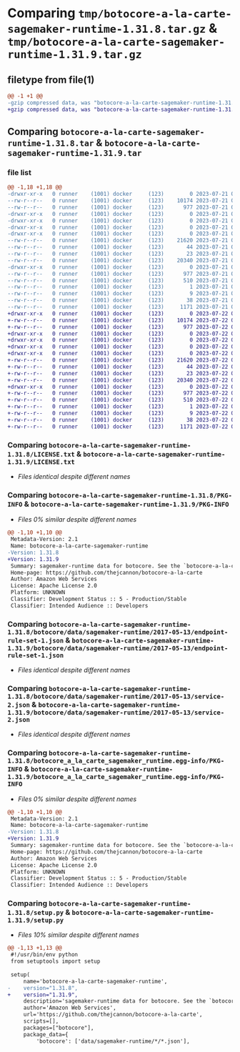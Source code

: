 # Comparing `tmp/botocore-a-la-carte-sagemaker-runtime-1.31.8.tar.gz` & `tmp/botocore-a-la-carte-sagemaker-runtime-1.31.9.tar.gz`

## filetype from file(1)

```diff
@@ -1 +1 @@
-gzip compressed data, was "botocore-a-la-carte-sagemaker-runtime-1.31.8.tar", last modified: Fri Jul 21 01:21:56 2023, max compression
+gzip compressed data, was "botocore-a-la-carte-sagemaker-runtime-1.31.9.tar", last modified: Sat Jul 22 01:20:56 2023, max compression
```

## Comparing `botocore-a-la-carte-sagemaker-runtime-1.31.8.tar` & `botocore-a-la-carte-sagemaker-runtime-1.31.9.tar`

### file list

```diff
@@ -1,18 +1,18 @@
-drwxr-xr-x   0 runner    (1001) docker     (123)        0 2023-07-21 01:21:56.071561 botocore-a-la-carte-sagemaker-runtime-1.31.8/
--rw-r--r--   0 runner    (1001) docker     (123)    10174 2023-07-21 01:21:55.000000 botocore-a-la-carte-sagemaker-runtime-1.31.8/LICENSE.txt
--rw-r--r--   0 runner    (1001) docker     (123)      977 2023-07-21 01:21:56.071561 botocore-a-la-carte-sagemaker-runtime-1.31.8/PKG-INFO
-drwxr-xr-x   0 runner    (1001) docker     (123)        0 2023-07-21 01:21:56.071561 botocore-a-la-carte-sagemaker-runtime-1.31.8/botocore/
-drwxr-xr-x   0 runner    (1001) docker     (123)        0 2023-07-21 01:21:56.071561 botocore-a-la-carte-sagemaker-runtime-1.31.8/botocore/data/
-drwxr-xr-x   0 runner    (1001) docker     (123)        0 2023-07-21 01:21:56.071561 botocore-a-la-carte-sagemaker-runtime-1.31.8/botocore/data/sagemaker-runtime/
-drwxr-xr-x   0 runner    (1001) docker     (123)        0 2023-07-21 01:21:56.071561 botocore-a-la-carte-sagemaker-runtime-1.31.8/botocore/data/sagemaker-runtime/2017-05-13/
--rw-r--r--   0 runner    (1001) docker     (123)    21620 2023-07-21 01:21:06.000000 botocore-a-la-carte-sagemaker-runtime-1.31.8/botocore/data/sagemaker-runtime/2017-05-13/endpoint-rule-set-1.json
--rw-r--r--   0 runner    (1001) docker     (123)       44 2023-07-21 01:21:06.000000 botocore-a-la-carte-sagemaker-runtime-1.31.8/botocore/data/sagemaker-runtime/2017-05-13/examples-1.json
--rw-r--r--   0 runner    (1001) docker     (123)       23 2023-07-21 01:21:06.000000 botocore-a-la-carte-sagemaker-runtime-1.31.8/botocore/data/sagemaker-runtime/2017-05-13/paginators-1.json
--rw-r--r--   0 runner    (1001) docker     (123)    20340 2023-07-21 01:21:06.000000 botocore-a-la-carte-sagemaker-runtime-1.31.8/botocore/data/sagemaker-runtime/2017-05-13/service-2.json
-drwxr-xr-x   0 runner    (1001) docker     (123)        0 2023-07-21 01:21:56.071561 botocore-a-la-carte-sagemaker-runtime-1.31.8/botocore_a_la_carte_sagemaker_runtime.egg-info/
--rw-r--r--   0 runner    (1001) docker     (123)      977 2023-07-21 01:21:56.000000 botocore-a-la-carte-sagemaker-runtime-1.31.8/botocore_a_la_carte_sagemaker_runtime.egg-info/PKG-INFO
--rw-r--r--   0 runner    (1001) docker     (123)      510 2023-07-21 01:21:56.000000 botocore-a-la-carte-sagemaker-runtime-1.31.8/botocore_a_la_carte_sagemaker_runtime.egg-info/SOURCES.txt
--rw-r--r--   0 runner    (1001) docker     (123)        1 2023-07-21 01:21:56.000000 botocore-a-la-carte-sagemaker-runtime-1.31.8/botocore_a_la_carte_sagemaker_runtime.egg-info/dependency_links.txt
--rw-r--r--   0 runner    (1001) docker     (123)        9 2023-07-21 01:21:56.000000 botocore-a-la-carte-sagemaker-runtime-1.31.8/botocore_a_la_carte_sagemaker_runtime.egg-info/top_level.txt
--rw-r--r--   0 runner    (1001) docker     (123)       38 2023-07-21 01:21:56.071561 botocore-a-la-carte-sagemaker-runtime-1.31.8/setup.cfg
--rw-r--r--   0 runner    (1001) docker     (123)     1171 2023-07-21 01:21:55.000000 botocore-a-la-carte-sagemaker-runtime-1.31.8/setup.py
+drwxr-xr-x   0 runner    (1001) docker     (123)        0 2023-07-22 01:20:56.853408 botocore-a-la-carte-sagemaker-runtime-1.31.9/
+-rw-r--r--   0 runner    (1001) docker     (123)    10174 2023-07-22 01:20:56.000000 botocore-a-la-carte-sagemaker-runtime-1.31.9/LICENSE.txt
+-rw-r--r--   0 runner    (1001) docker     (123)      977 2023-07-22 01:20:56.853408 botocore-a-la-carte-sagemaker-runtime-1.31.9/PKG-INFO
+drwxr-xr-x   0 runner    (1001) docker     (123)        0 2023-07-22 01:20:56.853408 botocore-a-la-carte-sagemaker-runtime-1.31.9/botocore/
+drwxr-xr-x   0 runner    (1001) docker     (123)        0 2023-07-22 01:20:56.853408 botocore-a-la-carte-sagemaker-runtime-1.31.9/botocore/data/
+drwxr-xr-x   0 runner    (1001) docker     (123)        0 2023-07-22 01:20:56.853408 botocore-a-la-carte-sagemaker-runtime-1.31.9/botocore/data/sagemaker-runtime/
+drwxr-xr-x   0 runner    (1001) docker     (123)        0 2023-07-22 01:20:56.853408 botocore-a-la-carte-sagemaker-runtime-1.31.9/botocore/data/sagemaker-runtime/2017-05-13/
+-rw-r--r--   0 runner    (1001) docker     (123)    21620 2023-07-22 01:20:09.000000 botocore-a-la-carte-sagemaker-runtime-1.31.9/botocore/data/sagemaker-runtime/2017-05-13/endpoint-rule-set-1.json
+-rw-r--r--   0 runner    (1001) docker     (123)       44 2023-07-22 01:20:09.000000 botocore-a-la-carte-sagemaker-runtime-1.31.9/botocore/data/sagemaker-runtime/2017-05-13/examples-1.json
+-rw-r--r--   0 runner    (1001) docker     (123)       23 2023-07-22 01:20:09.000000 botocore-a-la-carte-sagemaker-runtime-1.31.9/botocore/data/sagemaker-runtime/2017-05-13/paginators-1.json
+-rw-r--r--   0 runner    (1001) docker     (123)    20340 2023-07-22 01:20:09.000000 botocore-a-la-carte-sagemaker-runtime-1.31.9/botocore/data/sagemaker-runtime/2017-05-13/service-2.json
+drwxr-xr-x   0 runner    (1001) docker     (123)        0 2023-07-22 01:20:56.853408 botocore-a-la-carte-sagemaker-runtime-1.31.9/botocore_a_la_carte_sagemaker_runtime.egg-info/
+-rw-r--r--   0 runner    (1001) docker     (123)      977 2023-07-22 01:20:56.000000 botocore-a-la-carte-sagemaker-runtime-1.31.9/botocore_a_la_carte_sagemaker_runtime.egg-info/PKG-INFO
+-rw-r--r--   0 runner    (1001) docker     (123)      510 2023-07-22 01:20:56.000000 botocore-a-la-carte-sagemaker-runtime-1.31.9/botocore_a_la_carte_sagemaker_runtime.egg-info/SOURCES.txt
+-rw-r--r--   0 runner    (1001) docker     (123)        1 2023-07-22 01:20:56.000000 botocore-a-la-carte-sagemaker-runtime-1.31.9/botocore_a_la_carte_sagemaker_runtime.egg-info/dependency_links.txt
+-rw-r--r--   0 runner    (1001) docker     (123)        9 2023-07-22 01:20:56.000000 botocore-a-la-carte-sagemaker-runtime-1.31.9/botocore_a_la_carte_sagemaker_runtime.egg-info/top_level.txt
+-rw-r--r--   0 runner    (1001) docker     (123)       38 2023-07-22 01:20:56.853408 botocore-a-la-carte-sagemaker-runtime-1.31.9/setup.cfg
+-rw-r--r--   0 runner    (1001) docker     (123)     1171 2023-07-22 01:20:56.000000 botocore-a-la-carte-sagemaker-runtime-1.31.9/setup.py
```

### Comparing `botocore-a-la-carte-sagemaker-runtime-1.31.8/LICENSE.txt` & `botocore-a-la-carte-sagemaker-runtime-1.31.9/LICENSE.txt`

 * *Files identical despite different names*

### Comparing `botocore-a-la-carte-sagemaker-runtime-1.31.8/PKG-INFO` & `botocore-a-la-carte-sagemaker-runtime-1.31.9/PKG-INFO`

 * *Files 0% similar despite different names*

```diff
@@ -1,10 +1,10 @@
 Metadata-Version: 2.1
 Name: botocore-a-la-carte-sagemaker-runtime
-Version: 1.31.8
+Version: 1.31.9
 Summary: sagemaker-runtime data for botocore. See the `botocore-a-la-carte` package for more info.
 Home-page: https://github.com/thejcannon/botocore-a-la-carte
 Author: Amazon Web Services
 License: Apache License 2.0
 Platform: UNKNOWN
 Classifier: Development Status :: 5 - Production/Stable
 Classifier: Intended Audience :: Developers
```

### Comparing `botocore-a-la-carte-sagemaker-runtime-1.31.8/botocore/data/sagemaker-runtime/2017-05-13/endpoint-rule-set-1.json` & `botocore-a-la-carte-sagemaker-runtime-1.31.9/botocore/data/sagemaker-runtime/2017-05-13/endpoint-rule-set-1.json`

 * *Files identical despite different names*

### Comparing `botocore-a-la-carte-sagemaker-runtime-1.31.8/botocore/data/sagemaker-runtime/2017-05-13/service-2.json` & `botocore-a-la-carte-sagemaker-runtime-1.31.9/botocore/data/sagemaker-runtime/2017-05-13/service-2.json`

 * *Files identical despite different names*

### Comparing `botocore-a-la-carte-sagemaker-runtime-1.31.8/botocore_a_la_carte_sagemaker_runtime.egg-info/PKG-INFO` & `botocore-a-la-carte-sagemaker-runtime-1.31.9/botocore_a_la_carte_sagemaker_runtime.egg-info/PKG-INFO`

 * *Files 0% similar despite different names*

```diff
@@ -1,10 +1,10 @@
 Metadata-Version: 2.1
 Name: botocore-a-la-carte-sagemaker-runtime
-Version: 1.31.8
+Version: 1.31.9
 Summary: sagemaker-runtime data for botocore. See the `botocore-a-la-carte` package for more info.
 Home-page: https://github.com/thejcannon/botocore-a-la-carte
 Author: Amazon Web Services
 License: Apache License 2.0
 Platform: UNKNOWN
 Classifier: Development Status :: 5 - Production/Stable
 Classifier: Intended Audience :: Developers
```

### Comparing `botocore-a-la-carte-sagemaker-runtime-1.31.8/setup.py` & `botocore-a-la-carte-sagemaker-runtime-1.31.9/setup.py`

 * *Files 10% similar despite different names*

```diff
@@ -1,13 +1,13 @@
 #!/usr/bin/env python
 from setuptools import setup
 
 setup(
     name='botocore-a-la-carte-sagemaker-runtime',
-    version="1.31.8",
+    version="1.31.9",
     description='sagemaker-runtime data for botocore. See the `botocore-a-la-carte` package for more info.',
     author='Amazon Web Services',
     url='https://github.com/thejcannon/botocore-a-la-carte',
     scripts=[],
     packages=["botocore"],
     package_data={
         'botocore': ['data/sagemaker-runtime/*/*.json'],
```

